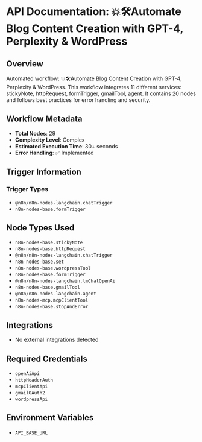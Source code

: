 # API Documentation: 💥🛠️Automate Blog Content Creation with GPT-4, Perplexity & WordPress

## Overview
Automated workflow: 💥🛠️Automate Blog Content Creation with GPT-4, Perplexity & WordPress. This workflow integrates 11 different services: stickyNote, httpRequest, formTrigger, gmailTool, agent. It contains 20 nodes and follows best practices for error handling and security.

## Workflow Metadata
- **Total Nodes**: 29
- **Complexity Level**: Complex
- **Estimated Execution Time**: 30+ seconds
- **Error Handling**: ✅ Implemented

## Trigger Information
### Trigger Types
- `@n8n/n8n-nodes-langchain.chatTrigger`
- `n8n-nodes-base.formTrigger`

## Node Types Used
- `n8n-nodes-base.stickyNote`
- `n8n-nodes-base.httpRequest`
- `@n8n/n8n-nodes-langchain.chatTrigger`
- `n8n-nodes-base.set`
- `n8n-nodes-base.wordpressTool`
- `n8n-nodes-base.formTrigger`
- `@n8n/n8n-nodes-langchain.lmChatOpenAi`
- `n8n-nodes-base.gmailTool`
- `@n8n/n8n-nodes-langchain.agent`
- `n8n-nodes-mcp.mcpClientTool`
- `n8n-nodes-base.stopAndError`

## Integrations
- No external integrations detected

## Required Credentials
- `openAiApi`
- `httpHeaderAuth`
- `mcpClientApi`
- `gmailOAuth2`
- `wordpressApi`

## Environment Variables
- `API_BASE_URL`
